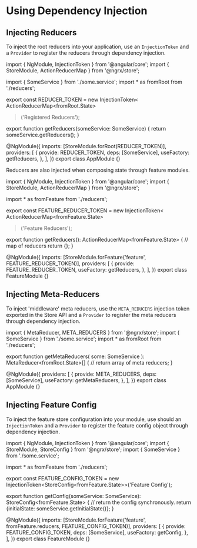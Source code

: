 # Using Dependency Injection

## Injecting Reducers

To inject the root reducers into your application, use an `InjectionToken` and a `Provider` to register the reducers through dependency injection.

<code-example header="app.module.ts">
import { NgModule, InjectionToken } from '@angular/core';
import { StoreModule, ActionReducerMap } from '@ngrx/store';

import { SomeService } from './some.service';
import * as fromRoot from './reducers';

export const REDUCER_TOKEN = new InjectionToken<
  ActionReducerMap&lt;fromRoot.State&gt;
>('Registered Reducers');

export function getReducers(someService: SomeService) {
  return someService.getReducers();
}

@NgModule({
  imports: [StoreModule.forRoot(REDUCER_TOKEN)],
  providers: [
    {
      provide: REDUCER_TOKEN,
      deps: [SomeService],
      useFactory: getReducers,
    },
  ],
})
export class AppModule {}
</code-example>

Reducers are also injected when composing state through feature modules.

<code-example header="feature.module.ts">
import { NgModule, InjectionToken } from '@angular/core';
import { StoreModule, ActionReducerMap } from '@ngrx/store';

import * as fromFeature from './reducers';

export const FEATURE_REDUCER_TOKEN = new InjectionToken<
  ActionReducerMap&lt;fromFeature.State&gt;
>('Feature Reducers');

export function getReducers(): ActionReducerMap&lt;fromFeature.State&gt; {
  // map of reducers
  return {};
}

@NgModule({
  imports: [StoreModule.forFeature('feature', FEATURE_REDUCER_TOKEN)],
  providers: [
    {
      provide: FEATURE_REDUCER_TOKEN,
      useFactory: getReducers,
    },
  ],
})
export class FeatureModule {}
</code-example>

## Injecting Meta-Reducers

To inject 'middleware' meta reducers, use the `META_REDUCERS` injection token exported in
the Store API and a `Provider` to register the meta reducers through dependency
injection.

<code-example header="app.module.ts">
import { MetaReducer, META_REDUCERS } from '@ngrx/store';
import { SomeService } from './some.service';
import * as fromRoot from './reducers';

export function getMetaReducers(
  some: SomeService
): MetaReducer&lt;fromRoot.State&gt;[] {
  // return array of meta reducers;
}

@NgModule({
  providers: [
    {
      provide: META_REDUCERS,
      deps: [SomeService],
      useFactory: getMetaReducers,
    },
  ],
})
export class AppModule {}
</code-example>


## Injecting Feature Config

To inject the feature store configuration into your module, use should an `InjectionToken` and a `Provider` to register the feature config object through dependency injection.

<code-example header="feature.module.ts">
import { NgModule, InjectionToken } from '@angular/core';
import { StoreModule, StoreConfig } from '@ngrx/store';
import { SomeService } from './some.service';

import * as fromFeature from './reducers';

export const FEATURE_CONFIG_TOKEN = new InjectionToken&lt;StoreConfig&lt;fromFeature.State&gt;&gt;('Feature Config');

export function getConfig(someService: SomeService): StoreConfig&lt;fromFeature.State&gt; {
  // return the config synchronously.
  return {initialState: someService.getInitialState()};
}

@NgModule({
  imports: [StoreModule.forFeature('feature', fromFeature.reducers, FEATURE_CONFIG_TOKEN)],
  providers: [
    {
      provide: FEATURE_CONFIG_TOKEN,
      deps: [SomeService],
      useFactory: getConfig,
    },
  ],
})
export class FeatureModule {}
</code-example>

